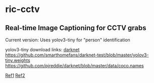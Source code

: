 # ric-cctv
## Real-time Image Captioning for CCTV grabs

Current version:
Uses yolov3-tiny for "person" identification

yolov3-tiny download links:
[darknet](https://github.com/pjreddie/darknet)<br>
https://github.com/smarthomefans/darknet-test/blob/master/yolov3-tiny.weights<br>
https://github.com/pjreddie/darknet/blob/master/data/coco.names<br>


[Ref1](https://stackoverflow.com/questions/28717054/calculating-sharpness-of-an-image)
[Ref2](https://pyimagesearch.com/2015/09/07/blur-detection-with-opencv/)
